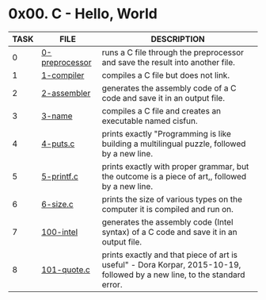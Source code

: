 # 0x00. C - Hello, World

| TASK | FILE                               | DESCRIPTION                                                                                                               |
| ---- | ---------------------------------- | ------------------------------------------------------------------------------------------------------------------------- |
| 0    | [0-preprocessor](./0-preprocessor) | runs a C file through the preprocessor and save the result into another file.                                             |
| 1    | [1-compiler](./1-compiler)         | compiles a C file but does not link.                                                                                      |
| 2    | [2-assembler](./2-assembler)       | generates the assembly code of a C code and save it in an output file.                                                    |
| 3    | [3-name](./3-name)                 | compiles a C file and creates an executable named cisfun.                                                                 |
| 4    | [4-puts.c](./4-puts.c)             | prints exactly "Programming is like building a multilingual puzzle, followed by a new line.                               |
| 5    | [5-printf.c](./5-printf.c)         | prints exactly with proper grammar, but the outcome is a piece of art,, followed by a new line.                           |
| 6    | [6-size.c](./6-size.c)             | prints the size of various types on the computer it is compiled and run on.                                               |
| 7    | [100-intel](./100-intel)           | generates the assembly code (Intel syntax) of a C code and save it in an output file.                                     |
| 8    | [101-quote.c](./101-quote.c)       | prints exactly and that piece of art is useful" - Dora Korpar, 2015-10-19, followed by a new line, to the standard error. |

